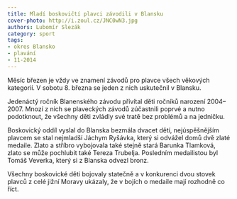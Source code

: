 ```yaml
---
title: Mladí boskovičtí plavci závodili v Blansku
cover-photo: http://i.zoul.cz/JNC0wN3.jpg
authors: Lubomír Slezák
category: sport
tags:
- okres Blansko
- plavání
- 11-2014
---
```


Měsíc březen je vždy ve znamení závodů pro plavce všech věkových kategorií. V sobotu 8. března se jeden z nich uskutečnil v Blansku.

Jedenáctý ročník Blanenského závodu přivítal děti ročníků narození 2004–2007. Mnozí z nich se plaveckých závodů zúčastnili poprvé a nutno podotknout, že všechny děti zvládly své tratě bez problémů a na jedničku.

Boskovický oddíl vyslal do Blanska bezmála dvacet dětí, nejúspěšnějším plavcem se stal nejmladší Jáchym Ryšávka, který si odvážel domů dvě zlaté medaile. Zlato a stříbro vybojovala také stejně stará Barunka Tlamková, zlato se může pochlubit také Tereza Trubelja. Posledním medailistou byl Tomáš Veverka, který si z Blanska odvezl bronz.

Všechny boskovické děti bojovaly statečně a v konkurenci dvou stovek plavců z celé jižní Moravy ukázaly, že v bojích o medaile mají rozhodně co říct.
